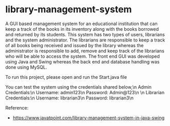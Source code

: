 # library-management-system
A GUI based management system for an educational institution that can keep a track of the books in its inventory along with the books borrowed and returned by its students. This system has two types of users, librarians and the system administrator. The librarians are responsible to keep a track of all books being received and issued by the library whereas the administrator is responsible to add, remove and keep track of the librarians who will be able to access the system. The front end GUI was developed using Java and Swing whereas the back end and database handling was done using MySQL.

To run this project, please open and run the Start.java file

You can test the system using the credentials shared below,\n
Admin Credentials:\n
Username: admin123\n
Password: Admin@123\n
\n
Librarian Credentials:\n
Username: librarian3\n
Password: librarian3\n

Reference:
- https://www.javatpoint.com/library-management-system-in-java-swing
